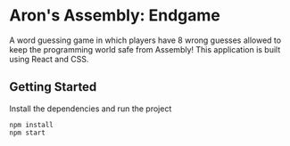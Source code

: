 # Aron's Assembly: Endgame

A word guessing game in which players have 8 wrong guesses allowed to keep the programming world safe from Assembly! This application is built using React and CSS.

## Getting Started

Install the dependencies and run the project

```
npm install
npm start
```
